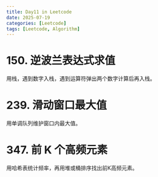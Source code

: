 ```yaml
---
title: Day11 in Leetcode
date: 2025-07-19
categories: [Leetcode]
tags: [Leetcode, Algorithm]
---
```


# 150. 逆波兰表达式求值
用栈，遇到数字入栈，遇到运算符弹出两个数字计算后再入栈。

# 239. 滑动窗口最大值
用单调队列维护窗口内最大值。

# 347. 前 K 个高频元素
用哈希表统计频率，再用堆或桶排序找出前K高频元素。 
